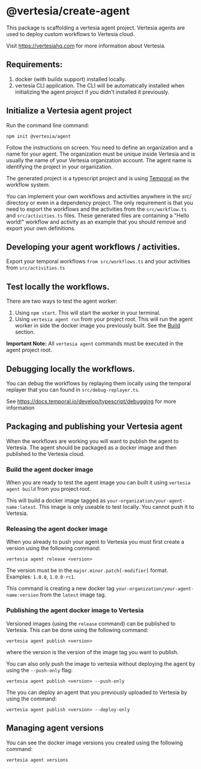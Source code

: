 # @vertesia/create-agent

This package is scaffolding a vertesia agent project.
Vertesia agents are used to deploy custom workflows to Vertesia cloud.

Visit https://vertesiahq.com for more information about Vertesia.

## Requirements:
1. docker (with buildx support) installed locally.
2. vertesia CLI application. The CLI will be automatically installed when initializing the agent project if you didn't installed it previously.

## Initialize a Vertesia agent project

Run the command line command:

```
npm init @vertesia/agent
```

Follow the instructions on screen. You need to define an organization and a name for your agent. The organization must be unique inside Vertesia and is usually the name of your Vertesia organization account. The agent name is identifying the project in your organization.

The generated project is a typescript project and is using [Temporal](https://temporal.io/) as the workflow system.

You can implement your own workflows and activities anywhere in the src/ directory or even in a dependency project. The only requirement is that you need to export the workflows and the activities from the `src/workflow.ts` and `src/activities.ts` files.
These generated files are containing a "Hello world!" workflow and activity as an example that you should remove and export your own definitions.


## Developing your agent workflows / activities.

Export your temporal workflows `from src/workflows.ts` and your activities from `src/activities.ts`

## Test locally the workflows.

There are two ways to test the agent worker:

1. Using `npm start`. This will start the worker in your terminal.
2. Using `vertesia agent run` from your project root. This will run the agent worker in side the docker image you previously built. See the [Build](build-the-agent-docker-image) section.

**Important Note:** All `vertesia agent` commands must be executed in the agent project root.

## Debugging locally the workflows.

You can debug the workflows by replaying them locally using the temporal replayer that you can found in  `src/debug-replayer.ts`.

See https://docs.temporal.io/develop/typescript/debugging for more information

## Packaging and publishing your Vertesia agent

When the workflows are working you will want to publish the agent to Vertesia.
The agent should be packaged as a docker image and then published to the Vertesia cloud.

### Build the agent docker image

When you are ready to test the agent image you can built it using `vertesia agent build` from you project root.

This will build a docker image tagged as `your-organization/your-agent-name:latest`.
This image is only useable to test locally. You cannot push it to Vertesia.

### Releasing the agent docker image

When you already to push your agent to Vertesia you must first create a version using the following command:

```
vertesia agent release <version>
```

The version must be in the `major.minor.patch[-modifier]` format. \
Examples: `1.0.0`, `1.0.0-rc1`.

This command is creating a new docker tag `your-organization/your-agent-name:version` from the `latest` image tag.

### Publishing the agent docker image to Vertesia

Versioned images (using the `release` command) can be published to Vertesia. This can be done using the following command:

```
vertesia agent publish <version>
```

where the version is the version of the image tag you want to publish.

You can also only push the image to vertesia without deploying the agent by using the `--push-only` flag:

```
vertesia agent publish <version> --push-only
```

The you can deploy an agent that you previously uploaded to Vertesia by using the command:

```
vertesia agent publish <version> --deploy-only
```

## Managing agent versions

You can see the docker image versions you created using the following command:

```
vertesia agent versions
```
